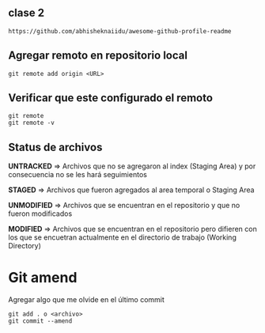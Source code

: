 ## clase 2
    
    https://github.com/abhisheknaiidu/awesome-github-profile-readme

## Agregar remoto en repositorio local

    git remote add origin <URL>

## Verificar que este configurado el remoto 

    git remote
    git remote -v

## Status de archivos

**UNTRACKED** => Archivos que no se agregaron al index (Staging Area) y por consecuencia no se les hará seguimientos

**STAGED** => Archivos que fueron agregados al area temporal o Staging Area

**UNMODIFIED** => Archivos que se encuentran en el repositorio y que no fueron modificados

**MODIFIED** => Archivos que se encuentran en el repositorio pero difieren con los que se encuetran actualmente en el directorio de trabajo (Working Directory)

# Git amend
Agregar algo que me olvide en el último commit

    git add . o <archivo>
    git commit --amend
